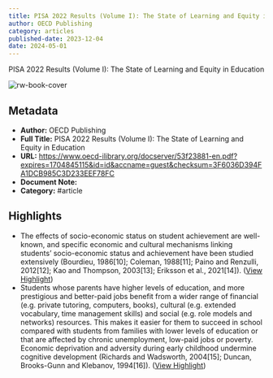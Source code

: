 ```yaml
---
title: PISA 2022 Results (Volume I): The State of Learning and Equity in Education 
author: OECD Publishing
category: articles
published-date: 2023-12-04
date: 2024-05-01
---
```

PISA 2022 Results (Volume I): The State of Learning and Equity in Education

![rw-book-cover](https://readwise-assets.s3.amazonaws.com/static/images/article2.74d541386bbf.png)

## Metadata
- **Author:** OECD Publishing
- **Full Title:** PISA 2022 Results (Volume I): The State of Learning and Equity in Education 
- **URL:** https://www.oecd-ilibrary.org/docserver/53f23881-en.pdf?expires=1704845115&id=id&accname=guest&checksum=3F6036D394FA1DCB985C3D233EEF78FC
- **Document Note:** 
- **Category:** #article

## Highlights
- The effects of socio-economic status on student achievement are well-known, and specific economic and cultural mechanisms linking students’ socio-economic status and achievement have been studied extensively (Bourdieu, 1986[10]; Coleman, 1988[11]; Paino and Renzulli, 2012[12]; Kao and Thompson, 2003[13]; Eriksson et al., 2021[14]). ([View Highlight](https://read.readwise.io/read/01hkrn0ckamr68aa4dmya8nn31))
- Students whose parents have higher levels of education, and more prestigious and better-paid jobs benefit from a wider range of financial (e.g. private tutoring, computers, books), cultural (e.g. extended vocabulary, time management skills) and social (e.g. role models and networks) resources. This makes it easier for them to succeed in school compared with students from families with lower levels of education or that are affected by chronic unemployment, low-paid jobs or poverty. Economic deprivation and adversity during early childhood undermine cognitive development (Richards and Wadsworth, 2004[15]; Duncan, Brooks-Gunn and Klebanov, 1994[16]). ([View Highlight](https://read.readwise.io/read/01hkrn6p7nneemtrf82d3r2d8n))

